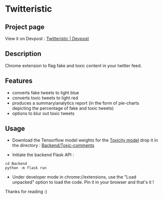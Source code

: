 # Twitteristic

## Project page
View it on Devpost : [Twitteristic | Devpost](https://devpost.com/software/twitteristic)

## Description 
Chrome extension to flag fake and toxic content in your twitter feed.

## Features
- converts fake tweets to light blue
- converts toxic tweets to light red
- produces a summary/analytics report (in the form of pie-charts depicting the percentage of fake and toxic tweets)
- options to blur out toxic tweets

## Usage
- Download the Tensorflow model weights for the [Toxicity model](https://drive.google.com/drive/folders/1DuuNaQ7Nve-D9EGcczxheAGKfxkCdt_4?usp=sharing) drop it in the directory : [Backend/Toxic-comments](https://github.com/SurajSubramanian/News-Credibility/tree/main/Backend/toxic_comments) 

- Initiate the backend Flask API : 
```
cd Backend
python -m flask run
```

- Under developer mode in chrome://extensions, use the "Load unpacked" option to load the code. Pin it in your browser and that's it !

Thanks for reading :)
